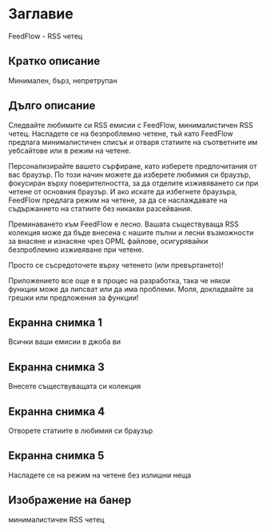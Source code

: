# Заглавие

FeedFlow - RSS четец

## Кратко описание

Минимален, бърз, непретрупан

## Дълго описание

Следвайте любимите си RSS емисии с FeedFlow, минималистичен RSS четец. Насладете
се на безпроблемно четене, тъй като FeedFlow предлага минималистичен списък и
отваря статиите на съответните им уебсайтове или в режим на четене.

Персонализирайте вашето сърфиране, като изберете предпочитания от вас браузър.
По този начин можете да изберете любимия си браузър, фокусиран върху
поверителността, за да отделите изживяването си при четене от основния браузър.
И ако искате да избегнете браузъра, FeedFlow предлага режим на четене, за да се
наслаждавате на съдържанието на статиите без никакви разсейвания.

Преминаването към FeedFlow е лесно. Вашата съществуваща RSS колекция може да
бъде внесена с нашите пълни и лесни възможности за внасяне и изнасяне чрез OPML
файлове, осигурявайки безпроблемно изживяване при четене.

Просто се съсредоточете върху четенето (или превъртането)!

Приложението все още е в процес на разработка, така че някои функции може да
липсват или да има проблеми. Моля, докладвайте за грешки или предложения за
функции!

## Екранна снимка 1

Всички ваши емисии в джоба ви

## Екранна снимка 3

Внесете съществуващата си колекция

## Екранна снимка 4

Отворете статиите в любимия си браузър

## Екранна снимка 5

Насладете се на режим на четене без излишни неща

## Изображение на банер

минималистичен RSS четец
